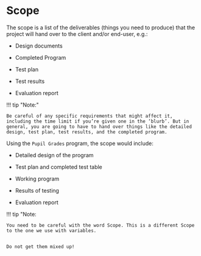 # Scope

The scope is a list of the deliverables (things you need to produce) that the project will hand over to the client and/or end-user, e.g.: 

* Design documents
  
* Completed Program
  
* Test plan
  
* Test results
  
* Evaluation report

!!! tip "Note:"

    Be careful of any specific requirements that might affect it, including the time limit if you’re given one in the ‘blurb’. But in general, you are going to have to hand over things like the detailed design, test plan, test results, and the completed program. 

Using the `Pupil Grades` program, the scope would include: 

* Detailed design of the program 

* Test plan and completed test table 

* Working program 

* Results of testing 

* Evaluation report 

!!! tip "Note:

    You need to be careful with the word Scope. This is a different Scope to the one we use with variables. 


    Do not get them mixed up!
